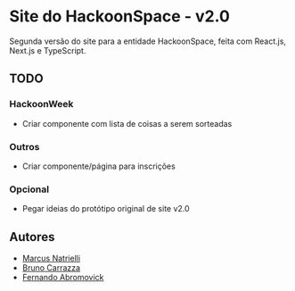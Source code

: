 # Site do HackoonSpace - v2.0

Segunda versão do site para a entidade HackoonSpace, feita com React.js, Next.js e TypeScript.

## TODO

### HackoonWeek
- Criar componente com lista de coisas a serem sorteadas

### Outros
- Criar componente/página para inscrições

### Opcional
- Pegar ideias do protótipo original de site v2.0

## Autores
- [Marcus Natrielli](https://github.com/InfiniteMarcus)
- [Bruno Carrazza](https://github.com/Carrazza)
- [Fernando Abromovick](https://github.com/kyleflick124)